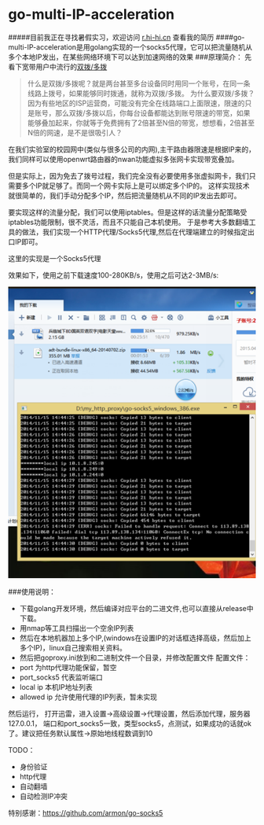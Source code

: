 go-multi-IP-acceleration
========================
#####目前我正在寻找暑假实习，欢迎访问 [r.hi-hi.cn](http://r.hi-hi.cn) 查看我的简历
####go-multi-IP-acceleration是用golang实现的一个socks5代理，它可以把流量随机从多个本地IP发出，在某些网络环境下可以达到加速网络的效果
###原理简介：
先看下宽带用户中流行的[双拨/多拨](http://member.mcplive.cn/space.php?uid=1799&do=thread&id=30167)
> 什么是双拨/多拨呢？就是两台甚至多台设备同时用同一个账号，在同一条线路上拨号，如果能够同时拨通，就称为双拨/多拨。
为什么要双拨/多拨？因为有些地区的ISP运营商，可能没有完全在线路端口上面限速，限速的只是账号，那么双拨/多拨以后，你每台设备都能达到账号限速的带宽，如果能够叠加起来，你就等于免费拥有了2倍甚至N倍的带宽，想想看，2倍甚至N倍的网速，是不是很吸引人？

在我们实验室的校园网中(类似与很多公司的内网),主干路由器限速是根据IP来的，我们同样可以使用openwrt路由器的nwan功能虚拟多张网卡实现带宽叠加。

但是实际上，因为免去了拨号过程，我们完全没有必要使用多张虚拟网卡，我们只需要多个IP就足够了。而同一个网卡实际上是可以绑定多个IP的。
这样实现技术就很简单的，我们手动分配多个IP，然后把流量随机从不同的IP发出去即可。

要实现这样的流量分配，我们可以使用iptables。但是这样的话流量分配策略受iptables功能限制，很不灵活，而且不只能自己本机使用。
于是参考大多数翻墙工具的做法，我们实现一个HTTP代理/Socks5代理,然后在代理端建立的时候指定出口IP即可。

这里的实现是一个Socks5代理


效果如下，使用之前下载速度100-280KB/s，使用之后可达2-3MB/s:

![效果如下](screenshoot/psb.png)

###使用说明：
- 下载golang开发环境，然后编译对应平台的二进文件,也可以直接从release中下载。
- 用nmap等工具扫描出一个空余IP列表
- 然后在本地机器加上多个IP,(windows在设置IP的对话框选择高级，然后加上多个IP)，linux自己搜索相关资料。
- 然后把goproxy.ini放到和二进制文件一个目录，并修改配置文件
配置文件：
- port 为http代理功能保留，暂空
- port_socks5 代表监听端口
- local ip 本机IP地址列表
- allowed ip 允许使用代理的IP列表，暂未实现

然后运行， 打开迅雷，进入设置->高级设置->代理设置，然后添加代理，服务器 127.0.0.1， 端口和port_socks5一致，类型socks5，点测试，如果成功的话就ok了。建议把任务默认属性->原始地线程数调到10


TODO：
- 身份验证
- http代理
- 自动翻墙
- 自动检测IP冲突

特别感谢：https://github.com/armon/go-socks5
